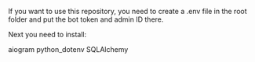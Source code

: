 If you want to use this repository, you need to create a .env file in the root folder and put the bot token and admin ID there.

Next you need to install:

aiogram
python_dotenv
SQLAlchemy
